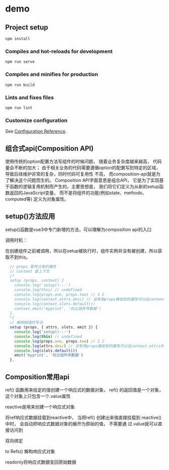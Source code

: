 # demo

## Project setup
```
npm install
```

### Compiles and hot-reloads for development
```
npm run serve
```

### Compiles and minifies for production
```
npm run build
```

### Lints and fixes files
```
npm run lint
```

### Customize configuration
See [Configuration Reference](https://cli.vuejs.org/config/).


## 组合式api(Composition API)
使用传统的option配置方法写组件的时候问题， 随着业务复杂度越来越高， 代码量会不断的加大； 由于相关业务的代码需要遵循option的配置写到特定的区域，导致后续维护非常的复杂，同时代码可复用性
不高， 而composition-api就是为了解决这个问题而生的。
Composition API字面意思是组合API， 它是为了实现基于函数的逻辑复用机制而产生的。主要思想是， 我们将它们定义为从新的setup函数返回的JavaScript变量， 而不是将组件的功能(例如state、methods、computed等) 定义为对象属性。

## setup()方法应用

setup()函数是vue3中专门新增的方法，可以理解为composition api的入口

调用时机：

在创建组件之前被调用，所以在setup被执行时，组件实例并没有被创建，所以获取不到this。

```js
  // props 是传过来的属性
  // context 是上下文
  /*
  setup (props, context) {
    console.log('setup()---')
    console.log(this) // undefined
    console.log(props.one, props.two) // 1 2
    console.log(context.attrs.desc) // 没有用props接收到的属性可以在context.attrs中拿到
    console.log(context.slots.default())
    context.emit('myprint', '向父组件传数据')
  },
  */
  // 解构赋值的写法
  setup (props, { attrs, slots, emit }) {
    console.log('setup()---')
    console.log(this) // undefined
    console.log(props.one, props.two) // 1 2
    console.log(attrs.desc) // 没有用props接收到的属性可以在context.attrs中拿到
    console.log(slots.default())
    emit('myprint', '向父组件传数据')
  },
```

## Composition常用api

ref() 函数用来给定的值创建一个响应式的数据对象， ref() 的返回值是一个对象， 这个对象上只包含一个.value属性 

reactive是用来创建一个响应式对象 

将ref响应式数据挂载到reactive中， 当把ref() 创建出来值直接挂载到 reactive() 中时， 会自动把响应式数据对象的展开为原始的值， 不需要通 过.value就可以直接访问到 

双向绑定 

to Refs() 解构响应式对象 

readonly将响应式数据变回原始数据